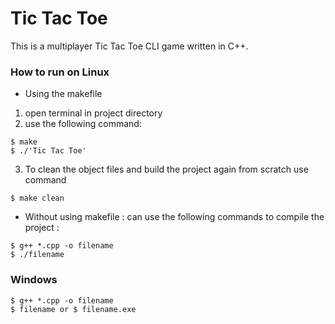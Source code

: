 # Tic Tac Toe
This is a multiplayer Tic Tac Toe CLI game written in C++.

### How to run on Linux
* Using the makefile

1. open terminal in project directory
2. use the following command:

```
$ make
$ ./'Tic Tac Toe'
```
3. To clean the object files and build the project again from scratch use command  
```
$ make clean
```

* Without using makefile : can use the following commands to compile the project :
```
$ g++ *.cpp -o filename
$ ./filename 
```
### Windows
```
$ g++ *.cpp -o filename
$ filename or $ filename.exe
```

